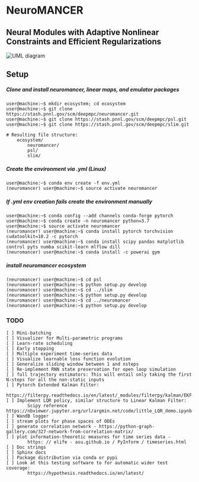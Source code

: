 # NeuroMANCER
## Neural Modules with Adaptive Nonlinear Constraints and 	Efficient Regularizations
![UML diagram](figs/class_diagram.png)

## Setup

##### Clone and install neuromancer, linear maps, and emulator packages
```console
user@machine:~$ mkdir ecosystem; cd ecosystem
user@machine:~$ git clone https://stash.pnnl.gov/scm/deepmpc/neuromancer.git
user@machine:~$ git clone https://stash.pnnl.gov/scm/deepmpc/psl.git
user@machine:~$ git clone https://stash.pnnl.gov/scm/deepmpc/slim.git

# Resulting file structure:
    ecosystem/
        neuromancer/
        psl/
        slim/
```

##### Create the environment via .yml (Linux)

```console
user@machine:~$ conda env create -f env.yml
(neuromancer) user@machine:~$ source activate neuromancer
```

##### If .yml env creation fails create the environment manually

```console
user@machine:~$ conda config --add channels conda-forge pytorch
user@machine:~$ conda create -n neuromancer python=3.7
user@machine:~$ source activate neuromancer
(neuromancer) user@machine:~$ conda install pytorch torchvision cudatoolkit=10.2 -c pytorch
(neuromancer) user@machine:~$ conda install scipy pandas matplotlib control pyts numba scikit-learn mlflow dill
(neuromancer) user@machine:~$ conda install -c powerai gym
```

##### install neuromancer ecosystem 

```console
(neuromancer) user@machine:~$ cd psl
(neuromancer) user@machine:~$ python setup.py develop
(neuromancer) user@machine:~$ cd ../slim
(neuromancer) user@machine:~$ python setup.py develop
(neuromancer) user@machine:~$ cd ../neuromancer
(neuromancer) user@machine:~$ python setup.py develop
```

### TODO
    [ ] Mini-batching
    [ ] Visualizer for Multi-parametric programs
    [ ] Learn-rate scheduling
    [ ] Early stopping
    [ ] Multiple experiment time-series data
    [ ] Visualize learnable loss function evolution
    [ ] Generalize sliding window between 1 and nsteps
    [ ] Re-implement RNN state preservation for open loop simulation
    [ ] full trajectory estimators: This will entail only taking the first N-steps for all the non-static inputs
    [ ] Pytorch Extended Kalman Filter: 
            https://filterpy.readthedocs.io/en/latest/_modules/filterpy/kalman/EKF.html
    [ ] Implement LQR policy, similar structure to Linear Kalman Filter: 
            Scipy reference https://nbviewer.jupyter.org/url/argmin.net/code/little_LQR_demo.ipynb
    [ ] WandB logger
    [ ] stream plots for phase spaces of ODEs
    [ ] generate correlation network - https://python-graph-gallery.com/327-network-from-correlation-matrix/
    [ ] plot information-theoretic measures for time series data - 
            https: // elife - asu.github.io / PyInform / timeseries.html
    [ ] Doc strings
    [ ] Sphinx docs
    [ ] Package distribution via conda or pypi
    [ ] Look at this testing software to for automatic wider test coverage: 
            https://hypothesis.readthedocs.io/en/latest/